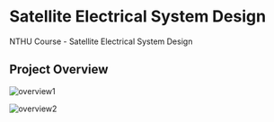 # Satellite Electrical System Design
NTHU Course - Satellite Electrical System Design 

## Project Overview

![overview1](https://github.com/vic9112/SatelliteElectricalSystemDesign/assets/137171415/49f6c040-53f2-46ac-829d-497cad3389b7)

![overview2](https://github.com/vic9112/SatelliteElectricalSystemDesign/assets/137171415/e539b836-7c65-4ca7-a320-9ff421c50493)
